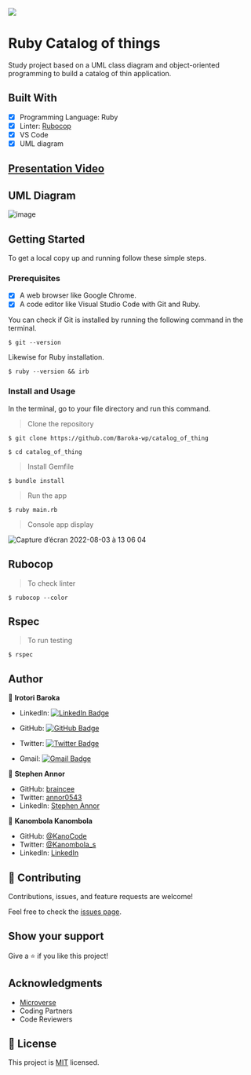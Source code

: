 ![](https://img.shields.io/badge/Microverse-blueviolet)

# Ruby Catalog of things

Study project based on a UML class diagram and object-oriented programming to build a catalog of thin application.

## Built With

- [x] Programming Language: Ruby
- [x] Linter: [Rubocop](https://rubocop.org/)
- [x] VS Code
- [X] UML diagram

## [Presentation Video](https://youtu.be/k-5cYRiFEt4)


## UML Diagram

![image](https://user-images.githubusercontent.com/67879818/182600206-33fcebec-56ed-4776-8bc3-2afd6d6e8eec.png)


## Getting Started

To get a local copy up and running follow these simple steps.

### Prerequisites

- [x] A web browser like Google Chrome.
- [x] A code editor like Visual Studio Code with Git and Ruby.

You can check if Git is installed by running the following command in the terminal.
```
$ git --version
```

Likewise for Ruby installation.
```
$ ruby --version && irb
```


### Install and Usage

In the terminal, go to your file directory and run this command.

> Clone the repository
```
$ git clone https://github.com/Baroka-wp/catalog_of_thing
```
```
$ cd catalog_of_thing
```
> Install Gemfile

```
$ bundle install
```

> Run the app 

```
$ ruby main.rb
```

> Console app display

![Capture d’écran 2022-08-03 à 13 06 04](https://user-images.githubusercontent.com/67879818/182622871-c600c919-f86e-4897-82f8-6387c1c3d8c2.png)


## Rubocop
> To check linter

```
$ rubocop --color
```

## Rspec
> To run testing 
```
$ rspec 
```


## Author

👤 **Irotori Baroka** 

- LinkedIn: [![LinkedIn Badge](https://img.shields.io/badge/-baroka-white?logo=LinkedIn&logoColor=0A66C2&style=plastic)](https://linkedin.com/in/baroka)

- GitHub: [![GitHub Badge](https://img.shields.io/badge/-baroka--wp-white?logo=GitHub&logoColor=181717&style=plastic)](https://github.com/baroka-wp)

- Twitter: [![Twitter Badge](https://img.shields.io/badge/-birotori-white?logo=Twitter&logoColor=1DA1F2&style=plastic)](https://twitter.com/birotori)

- Gmail: [![Gmail Badge](https://img.shields.io/badge/-baroka--Irotori-white?logo=Gmail&logoColor=EA4335&style=plastic)](mailto:birotori@gmail.com)

👤 **Stephen Annor**

- GitHub: [braincee](https://github.com/braincee)
- Twitter: [annor0543](https://twitter.com/annor0543)
- LinkedIn: [Stephen Annor](https://www.linkedin.com/stephen-annor)

👤 **Kanombola Kanombola** 

- GitHub: [@KanoCode](https://github.com/KanoCode)
- Twitter: [@Kanombola_s](https://twitter.com/Kanombola_s)
- LinkedIn: [LinkedIn](https://www.linkedin.com/in/kanombola-kanombola/)
  
  
## 🤝 Contributing

Contributions, issues, and feature requests are welcome!

Feel free to check the [issues page](https://github.com/baroka-wp/morse-decoder/issues).

## Show your support

Give a ⭐️ if you like this project!

## Acknowledgments

- [Microverse](https://www.microverse.org/)
- Coding Partners
- Code Reviewers

## 📝 License

This project is [MIT](./MIT.md) licensed.
